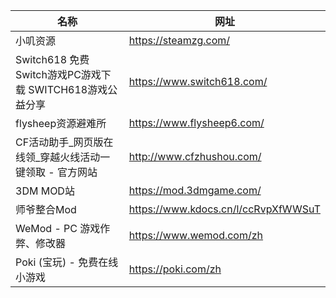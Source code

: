| 名称                                         | 网址                                  |
|--------------------------------------------|-------------------------------------|
| 小叽资源                                       | https://steamzg.com/                |
| Switch618 免费Switch游戏PC游戏下载 SWITCH618游戏公益分享 | https://www.switch618.com/          |
| flysheep资源避难所                              | https://www.flysheep6.com/          |
| CF活动助手_网页版在线领_穿越火线活动一键领取 - 官方网站            | http://www.cfzhushou.com/           |
| 3DM MOD站                                   | https://mod.3dmgame.com/            |
| 师爷整合Mod                                    | https://www.kdocs.cn/l/ccRvpXfWWSuT |
| WeMod - PC 游戏作弊、修改器                        | https://www.wemod.com/zh            |
| Poki (宝玩) - 免费在线小游戏                        | https://poki.com/zh                 |